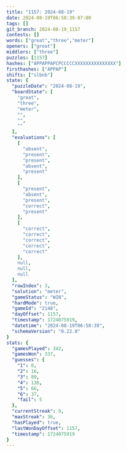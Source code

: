 ```yaml
---
title: "1157: 2024-08-19"
date: 2024-08-19T06:58:39-07:00
tags: []
git_branch: 2024-08-19_1157
contests: []
words: ["great","three","meter"]
openers: ["great"]
middlers: ["three"]
puzzles: [1157]
hashes: ["APPAPPAPCPCCCCCXXXXXXXXXXXXXXX"]
firsthashes: ["APPAP"]
shifts: ["slbnb"]
state: {
  "puzzleDate": "2024-08-19",
  "boardState": [
    "great",
    "three",
    "meter",
    "",
    "",
    ""
  ],
  "evaluations": [
    [
      "absent",
      "present",
      "present",
      "absent",
      "present"
    ],
    [
      "present",
      "absent",
      "present",
      "correct",
      "present"
    ],
    [
      "correct",
      "correct",
      "correct",
      "correct",
      "correct"
    ],
    null,
    null,
    null
  ],
  "rowIndex": 3,
  "solution": "meter",
  "gameStatus": "WIN",
  "hardMode": true,
  "gameId": "2148",
  "dayOffset": 1157,
  "timestamp": 1724075919,
  "datetime": "2024-08-19T06:58:39",
  "schemaVersion": "0.22.0"
}
stats: {
  "gamesPlayed": 342,
  "gamesWon": 337,
  "guesses": {
    "1": 0,
    "2": 16,
    "3": 80,
    "4": 138,
    "5": 66,
    "6": 37,
    "fail": 5
  },
  "currentStreak": 9,
  "maxStreak": 36,
  "hasPlayed": true,
  "lastWonDayOffset": 1157,
  "timestamp": 1724075919
}
---
```

<!-- more -->
